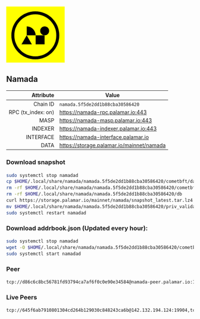 ![Logo](https://raw.githubusercontent.com/Pa1amar/mainnets/refs/heads/main/namada/logo.png)
## Namada
| Attribute | Value |
|----------:|-------|
| Chain ID         | `namada.5f5de2dd1b88cba30586420` |
| RPC (tx_index: on)  | https://namada-rpc.palamar.io:443 |
| MASP  | https://namada-masp.palamar.io:443 |
| INDEXER | https://namada-indexer.palamar.io:443 |
| INTERFACE | https://namada-interface.palamar.io |
| DATA | https://storage.palamar.io/mainnet/namada |

### Download snapshot
```bash
sudo systemctl stop namadad
cp $HOME/.local/share/namada/namada.5f5de2dd1b88cba30586420/cometbft/data/priv_validator_state.json $HOME/.local/share/namada/namada.5f5de2dd1b88cba30586420/priv_validator_state.json.backup
rm -rf $HOME/.local/share/namada/namada.5f5de2dd1b88cba30586420/cometbft/data
rm -rf $HOME/.local/share/namada/namada.5f5de2dd1b88cba30586420/db
curl https://storage.palamar.io/mainnet/namada/snapshot_latest.tar.lz4 | lz4 -dc - | tar -xf - -C $HOME/.local/share/namada/namada.5f5de2dd1b88cba30586420/
mv $HOME/.local/share/namada/namada.5f5de2dd1b88cba30586420/priv_validator_state.json.backup $HOME/.local/share/namada/namada.5f5de2dd1b88cba30586420/cometbft/data/priv_validator_state.json
sudo systemctl restart namadad
```
### Download addrbook.json (Updated every hour):
```bash
sudo systemctl stop namadad
wget -O $HOME/.local/share/namada/namada.5f5de2dd1b88cba30586420/cometbft/config/addrbook.json https://storage.palamar.io/mainnet/namada/addrbook.json
sudo systemctl start namadad
```
### Peer
```bash
tcp://d86c6c8bc56781fd93794ca7af6f0c0e90e34584@namada-peer.palamar.io:16656
```












































































































































































































































































































































































































































































































































































































































































































































































































































































































































































































































































































































































































































































































































































































































































































































































































































































































































































































































































































































































































































































































































































































### Live Peers
```
tcp://645f6ab7910801304cd264b129030c848243ca6b@142.132.194.124:19904,tcp://219c4c2475048dbaa9e01d20ebd82b913958b4d8@72.46.84.33:16656,tcp://96f7945f9470faacce66888d798bf1f131913b6c@62.210.95.44:26656,tcp://5c479b8d9969bb901897ebed40fc197d507f007c@144.91.119.1:26656,tcp://05309c2cce2d163027a47c662066907e89cd6b99@104.251.123.123:26656,tcp://a8187523daabbc053ec992cde9975f65a085da25@46.4.29.231:5000,tcp://74184876d3b02a7d622f177779a416aa66964bdd@51.91.105.170:26656,tcp://6b469eb00f21d6ebe344c951f599e2012f70d4e9@86.97.61.154:19904,tcp://ee5626bb5cc47e6945cfe5a6313ec7912912e89a@65.108.231.113:26656,tcp://53b91a7a3929ced6d61c8ec3ca85502803a1f3e3@167.235.35.48:26656,tcp://109f29b27490ff7773fa07078a57f2a17c6436f9@158.220.81.95:26856,tcp://532abcbee988a7704bcfc16d9cbca622ca218fba@149.50.110.78:26656,tcp://0edc3530905568e7963c1c39c78061a1a1ed44af@79.127.240.32:26656,tcp://70330c5c7a865521fc1177d165aab720321b1b1f@95.141.37.15:26656,tcp://3879583b9c6b1ac29d38fefb5a14815dd79282d6@206.81.19.211:38656,tcp://c4deb6863d50bcdd9d20b02303d010090908d6d2@192.64.82.62:26656
```
